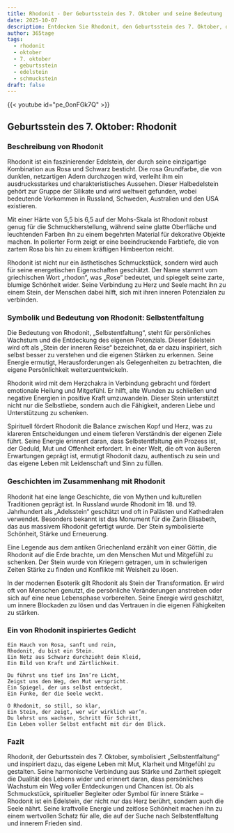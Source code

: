 ```yaml
---
title: Rhodonit - Der Geburtsstein des 7. Oktober und seine Bedeutung
date: 2025-10-07
description: Entdecken Sie Rhodonit, den Geburtsstein des 7. Oktober, der Selbstentfaltung symbolisiert. Seine Symbolik und Geschichte werden Sie inspirieren.
author: 365tage
tags:
  - rhodonit
  - oktober
  - 7. oktober
  - geburtsstein
  - edelstein
  - schmuckstein
draft: false
---
```


{{< youtube id="pe_0onFGk7Q" >}}

## Geburtsstein des 7. Oktober: Rhodonit

### Beschreibung von Rhodonit

Rhodonit ist ein faszinierender Edelstein, der durch seine einzigartige Kombination aus Rosa und Schwarz besticht. Die rosa Grundfarbe, die von dunklen, netzartigen Adern durchzogen wird, verleiht ihm ein ausdrucksstarkes und charakteristisches Aussehen. Dieser Halbedelstein gehört zur Gruppe der Silikate und wird weltweit gefunden, wobei bedeutende Vorkommen in Russland, Schweden, Australien und den USA existieren.

Mit einer Härte von 5,5 bis 6,5 auf der Mohs-Skala ist Rhodonit robust genug für die Schmuckherstellung, während seine glatte Oberfläche und leuchtenden Farben ihn zu einem begehrten Material für dekorative Objekte machen. In polierter Form zeigt er eine beeindruckende Farbtiefe, die von zartem Rosa bis hin zu einem kräftigen Himbeerton reicht.

Rhodonit ist nicht nur ein ästhetisches Schmuckstück, sondern wird auch für seine energetischen Eigenschaften geschätzt. Der Name stammt vom griechischen Wort „rhodon“, was „Rose“ bedeutet, und spiegelt seine zarte, blumige Schönheit wider. Seine Verbindung zu Herz und Seele macht ihn zu einem Stein, der Menschen dabei hilft, sich mit ihren inneren Potenzialen zu verbinden.

### Symbolik und Bedeutung von Rhodonit: Selbstentfaltung

Die Bedeutung von Rhodonit, „Selbstentfaltung“, steht für persönliches Wachstum und die Entdeckung des eigenen Potenzials. Dieser Edelstein wird oft als „Stein der inneren Reise“ bezeichnet, da er dazu inspiriert, sich selbst besser zu verstehen und die eigenen Stärken zu erkennen. Seine Energie ermutigt, Herausforderungen als Gelegenheiten zu betrachten, die eigene Persönlichkeit weiterzuentwickeln.

Rhodonit wird mit dem Herzchakra in Verbindung gebracht und fördert emotionale Heilung und Mitgefühl. Er hilft, alte Wunden zu schließen und negative Energien in positive Kraft umzuwandeln. Dieser Stein unterstützt nicht nur die Selbstliebe, sondern auch die Fähigkeit, anderen Liebe und Unterstützung zu schenken.

Spirituell fördert Rhodonit die Balance zwischen Kopf und Herz, was zu klareren Entscheidungen und einem tieferen Verständnis der eigenen Ziele führt. Seine Energie erinnert daran, dass Selbstentfaltung ein Prozess ist, der Geduld, Mut und Offenheit erfordert. In einer Welt, die oft von äußeren Erwartungen geprägt ist, ermutigt Rhodonit dazu, authentisch zu sein und das eigene Leben mit Leidenschaft und Sinn zu füllen.

### Geschichten im Zusammenhang mit Rhodonit

Rhodonit hat eine lange Geschichte, die von Mythen und kulturellen Traditionen geprägt ist. In Russland wurde Rhodonit im 18. und 19. Jahrhundert als „Adelsstein“ geschätzt und oft in Palästen und Kathedralen verwendet. Besonders bekannt ist das Monument für die Zarin Elisabeth, das aus massivem Rhodonit gefertigt wurde. Der Stein symbolisierte Schönheit, Stärke und Erneuerung.

Eine Legende aus dem antiken Griechenland erzählt von einer Göttin, die Rhodonit auf die Erde brachte, um den Menschen Mut und Mitgefühl zu schenken. Der Stein wurde von Kriegern getragen, um in schwierigen Zeiten Stärke zu finden und Konflikte mit Weisheit zu lösen.

In der modernen Esoterik gilt Rhodonit als Stein der Transformation. Er wird oft von Menschen genutzt, die persönliche Veränderungen anstreben oder sich auf eine neue Lebensphase vorbereiten. Seine Energie wird geschätzt, um innere Blockaden zu lösen und das Vertrauen in die eigenen Fähigkeiten zu stärken.

### Ein von Rhodonit inspiriertes Gedicht

```
Ein Hauch von Rosa, sanft und rein,  
Rhodonit, du bist ein Stein.  
Ein Netz aus Schwarz durchzieht dein Kleid,  
Ein Bild von Kraft und Zärtlichkeit.  

Du führst uns tief ins Inn’re Licht,  
Zeigst uns den Weg, den Mut verspricht.  
Ein Spiegel, der uns selbst entdeckt,  
Ein Funke, der die Seele weckt.  

O Rhodonit, so still, so klar,  
Ein Stein, der zeigt, wer wir wirklich war’n.  
Du lehrst uns wachsen, Schritt für Schritt,  
Ein Leben voller Selbst entfacht mit dir den Blick.  
```

### Fazit

Rhodonit, der Geburtsstein des 7. Oktober, symbolisiert „Selbstentfaltung“ und inspiriert dazu, das eigene Leben mit Mut, Klarheit und Mitgefühl zu gestalten. Seine harmonische Verbindung aus Stärke und Zartheit spiegelt die Dualität des Lebens wider und erinnert daran, dass persönliches Wachstum ein Weg voller Entdeckungen und Chancen ist. Ob als Schmuckstück, spiritueller Begleiter oder Symbol für innere Stärke – Rhodonit ist ein Edelstein, der nicht nur das Herz berührt, sondern auch die Seele nährt. Seine kraftvolle Energie und zeitlose Schönheit machen ihn zu einem wertvollen Schatz für alle, die auf der Suche nach Selbstentfaltung und innerem Frieden sind.